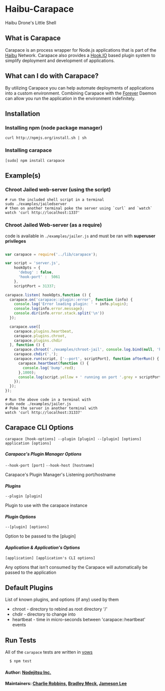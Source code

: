# Haibu-Carapace

Haibu Drone's Little Shell
## What is Carapace

Carapace is an process wrapper for Node.js applications that is part of the [Haibu][1] Network.
Carapace also provides a [Hook.IO][2] based plugin system to simplify deployment and development of applications.
## What can I do with Carapace?

By utilizing Carapace you can help automate deployments of applications into a custom environment.
Combining Carapace with the [Forever][3] Daemon can allow you run the application in the environment indefinitely.
## Installation

### Installing npm (node package manager)
```shell
curl http://npmjs.org/install.sh | sh
```

### Installing carapace
```shell
[sudo] npm install carapace
```

## Example(s)
### Chroot Jailed web-server (using the script)
```shell
# run the included shell script in a terminal
sudo ./examples/jailedserver
# then on another terminal poke the server using `curl` and `watch`
watch 'curl http://localhost:1337'
```

### Chroot Jailed Web-server (as a require)
code is available in `./examples/jailer.js` and must be ran with **superuser privileges**

```javascript

var carapace = require('../lib/carapace');

var script = 'server.js',
    hookOpts = {
      'debug' : false,
      'hook-port' :  5061
    },
    scriptPort = 31337;

carapace.listen( hookOpts,function () {
  carapace.on('carapace::plugin::error', function (info) {
    console.log('Error loading plugin: ' + info.plugin);
    console.log(info.error.message);
    console.dir(info.error.stack.split('\n'))
  });

  carapace.use([
    carapace.plugins.heartbeat, 
    carapace.plugins.chroot, 
    carapace.plugins.chdir
  ], function () {
    carapace.chroot('./examples/chroot-jail', console.log.bind(null, 'hello'));
    carapace.chdir('.');
    carapace.run(script, ['--port', scriptPort], function afterRun() {
      carapace.heartbeat(function () {
        console.log('bump'.red);
      },1000);
      console.log(script.yellow + ' running on port '.grey + scriptPort.toString().green);
    });
  });  
});

```
```shell
# Run the above code in a terminal with
sudo node ./examples/jailer.js
# Poke the server in another terminal with
watch 'curl http://localhost:31337'
```

## Carapace CLI Options

`carapace [hook-options] --plugin [plugin] --[plugin] [options] application [options]`

#### *Carapace's Plugin Manager Options*
`--hook-port [port]`
`--hook-host [hostname]`

Carapace's Plugin Manager's Listening port/hostname

#### *Plugins*
`--plugin [plugin]`

Plugin to use with the carapace instance

#### *Plugin Options*
`--[plugin] [options]`

Option to be passed to the [plugin]

#### *Application & Application's Options*
`[application] [application's CLI options]`

Any options that isn't consumed by the Carapace will automatically be passed to the application

## Default Plugins
List of known plugins, and options (if any) used by them

* chroot - directory to rebind as root directory '/'
* chdir - directory to change into 
* heartbeat - time in micro-seconds between 'carapace::heartbeat' events

## Run Tests
All of the `carapace` tests are written in [vows][4]

``` bash
  $ npm test
```

#### Author: [Nodejitsu Inc.](http://www.nodejitsu.com)
#### Maintainers: [Charlie Robbins](https://github.com/indexzero),  [Bradley Meck](https://github.com/bmeck),  [Jameson Lee](https://github.com/drjackal)

[1]:https://github.com/nodejitsu/haibu
[2]:https://github.com/hookio/hook.io
[3]:https://github.com/indexzero/forever
[4]:https://github.com/cloudhead/vows